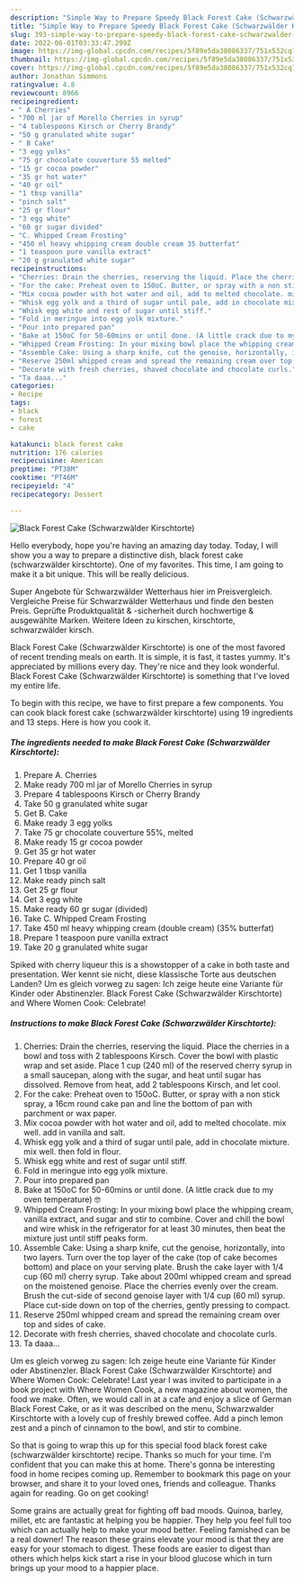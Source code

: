 ```yaml
---
description: "Simple Way to Prepare Speedy Black Forest Cake (Schwarzwälder Kirschtorte)"
title: "Simple Way to Prepare Speedy Black Forest Cake (Schwarzwälder Kirschtorte)"
slug: 393-simple-way-to-prepare-speedy-black-forest-cake-schwarzwalder-kirschtorte
date: 2022-06-01T03:33:47.299Z
image: https://img-global.cpcdn.com/recipes/5f89e5da38086337/751x532cq70/black-forest-cake-schwarzwalder-kirschtorte-recipe-main-photo.jpg
thumbnail: https://img-global.cpcdn.com/recipes/5f89e5da38086337/751x532cq70/black-forest-cake-schwarzwalder-kirschtorte-recipe-main-photo.jpg
cover: https://img-global.cpcdn.com/recipes/5f89e5da38086337/751x532cq70/black-forest-cake-schwarzwalder-kirschtorte-recipe-main-photo.jpg
author: Jonathan Simmons
ratingvalue: 4.8
reviewcount: 8966
recipeingredient:
- " A Cherries"
- "700 ml jar of Morello Cherries in syrup"
- "4 tablespoons Kirsch or Cherry Brandy"
- "50 g granulated white sugar"
- " B Cake"
- "3 egg yolks"
- "75 gr chocolate couverture 55 melted"
- "15 gr cocoa powder"
- "35 gr hot water"
- "40 gr oil"
- "1 tbsp vanilla"
- "pinch salt"
- "25 gr flour"
- "3 egg white"
- "60 gr sugar divided"
- "C. Whipped Cream Frosting"
- "450 ml heavy whipping cream double cream 35 butterfat"
- "1 teaspoon pure vanilla extract"
- "20 g granulated white sugar"
recipeinstructions:
- "Cherries: Drain the cherries, reserving the liquid. Place the cherries in a bowl and toss with 2 tablespoons Kirsch. Cover the bowl with plastic wrap and set aside. Place 1 cup (240 ml) of the reserved cherry syrup in a small saucepan, along with the sugar, and heat until sugar has dissolved. Remove from heat, add 2 tablespoons Kirsch, and let cool."
- "For the cake: Preheat oven to 150oC. Butter, or spray with a non stick spray, a 16cm round cake pan and line the bottom of pan with parchment or wax paper."
- "Mix cocoa powder with hot water and oil, add to melted chocolate. mix well. add in vanilla and salt."
- "Whisk egg yolk and a third of sugar until pale, add in chocolate mixture. mix well. then fold in flour."
- "Whisk egg white and rest of sugar until stiff."
- "Fold in meringue into egg yolk mixture."
- "Pour into prepared pan"
- "Bake at 150oC for 50-60mins or until done. (A little crack due to my oven temperature) 🤓"
- "Whipped Cream Frosting: In your mixing bowl place the whipping cream, vanilla extract, and sugar and stir to combine. Cover and chill the bowl and wire whisk in the refrigerator for at least 30 minutes, then beat the mixture just until stiff peaks form."
- "Assemble Cake: Using a sharp knife, cut the genoise, horizontally, into two layers. Turn over the top layer of the cake (top of cake becomes bottom) and place on your serving plate. Brush the cake layer with 1/4 cup (60 ml) cherry syrup. Take about 200ml whipped cream and spread on the moistened genoise. Place the cherries evenly over the cream. Brush the cut-side of second genoise layer with 1/4 cup (60 ml) syrup. Place cut-side down on top of the cherries, gently pressing to compact."
- "Reserve 250ml whipped cream and spread the remaining cream over top and sides of cake."
- "Decorate with fresh cherries, shaved chocolate and chocolate curls."
- "Ta daaa..."
categories:
- Recipe
tags:
- black
- forest
- cake

katakunci: black forest cake 
nutrition: 176 calories
recipecuisine: American
preptime: "PT38M"
cooktime: "PT46M"
recipeyield: "4"
recipecategory: Dessert

---
```



![Black Forest Cake (Schwarzwälder Kirschtorte)](https://img-global.cpcdn.com/recipes/5f89e5da38086337/751x532cq70/black-forest-cake-schwarzwalder-kirschtorte-recipe-main-photo.jpg)

Hello everybody, hope you're having an amazing day today. Today, I will show you a way to prepare a distinctive dish, black forest cake (schwarzwälder kirschtorte). One of my favorites. This time, I am going to make it a bit unique. This will be really delicious.

Super Angebote für Schwarzwälder Wetterhaus hier im Preisvergleich. Vergleiche Preise für Schwarzwälder Wetterhaus und finde den besten Preis. Geprüfte Produktqualität &amp; -sicherheit durch hochwertige &amp; ausgewählte Marken. Weitere Ideen zu kirschen, kirschtorte, schwarzwälder kirsch.

Black Forest Cake (Schwarzwälder Kirschtorte) is one of the most favored of recent trending meals on earth. It is simple, it is fast, it tastes yummy. It's appreciated by millions every day. They're nice and they look wonderful. Black Forest Cake (Schwarzwälder Kirschtorte) is something that I've loved my entire life.


To begin with this recipe, we have to first prepare a few components. You can cook black forest cake (schwarzwälder kirschtorte) using 19 ingredients and 13 steps. Here is how you cook it.

<!--inarticleads1-->

##### The ingredients needed to make Black Forest Cake (Schwarzwälder Kirschtorte):

1. Prepare  A. Cherries
1. Make ready 700 ml jar of Morello Cherries in syrup
1. Prepare 4 tablespoons Kirsch or Cherry Brandy
1. Take 50 g granulated white sugar
1. Get  B. Cake
1. Make ready 3 egg yolks
1. Take 75 gr chocolate couverture 55%, melted
1. Make ready 15 gr cocoa powder
1. Get 35 gr hot water
1. Prepare 40 gr oil
1. Get 1 tbsp vanilla
1. Make ready pinch salt
1. Get 25 gr flour
1. Get 3 egg white
1. Make ready 60 gr sugar (divided)
1. Take C. Whipped Cream Frosting
1. Take 450 ml heavy whipping cream (double cream) (35% butterfat)
1. Prepare 1 teaspoon pure vanilla extract
1. Take 20 g granulated white sugar


Spiked with cherry liqueur this is a showstopper of a cake in both taste and presentation. Wer kennt sie nicht, diese klassische Torte aus deutschen Landen? Um es gleich vorweg zu sagen: Ich zeige heute eine Variante für Kinder oder Abstinenzler. Black Forest Cake (Schwarzwälder Kirschtorte) and Where Women Cook: Celebrate! 

<!--inarticleads2-->

##### Instructions to make Black Forest Cake (Schwarzwälder Kirschtorte):

1. Cherries: Drain the cherries, reserving the liquid. Place the cherries in a bowl and toss with 2 tablespoons Kirsch. Cover the bowl with plastic wrap and set aside. Place 1 cup (240 ml) of the reserved cherry syrup in a small saucepan, along with the sugar, and heat until sugar has dissolved. Remove from heat, add 2 tablespoons Kirsch, and let cool.
1. For the cake: Preheat oven to 150oC. Butter, or spray with a non stick spray, a 16cm round cake pan and line the bottom of pan with parchment or wax paper.
1. Mix cocoa powder with hot water and oil, add to melted chocolate. mix well. add in vanilla and salt.
1. Whisk egg yolk and a third of sugar until pale, add in chocolate mixture. mix well. then fold in flour.
1. Whisk egg white and rest of sugar until stiff.
1. Fold in meringue into egg yolk mixture.
1. Pour into prepared pan
1. Bake at 150oC for 50-60mins or until done. (A little crack due to my oven temperature) 🤓
1. Whipped Cream Frosting: In your mixing bowl place the whipping cream, vanilla extract, and sugar and stir to combine. Cover and chill the bowl and wire whisk in the refrigerator for at least 30 minutes, then beat the mixture just until stiff peaks form.
1. Assemble Cake: Using a sharp knife, cut the genoise, horizontally, into two layers. Turn over the top layer of the cake (top of cake becomes bottom) and place on your serving plate. Brush the cake layer with 1/4 cup (60 ml) cherry syrup. Take about 200ml whipped cream and spread on the moistened genoise. Place the cherries evenly over the cream. Brush the cut-side of second genoise layer with 1/4 cup (60 ml) syrup. Place cut-side down on top of the cherries, gently pressing to compact.
1. Reserve 250ml whipped cream and spread the remaining cream over top and sides of cake.
1. Decorate with fresh cherries, shaved chocolate and chocolate curls.
1. Ta daaa...


Um es gleich vorweg zu sagen: Ich zeige heute eine Variante für Kinder oder Abstinenzler. Black Forest Cake (Schwarzwälder Kirschtorte) and Where Women Cook: Celebrate! Last year I was invited to participate in a book project with Where Women Cook, a new magazine about women, the food we make. Often, we would call in at a cafe and enjoy a slice of German Black Forest Cake, or as it was described on the menu, Schwarzwalder Kirschtorte with a lovely cup of freshly brewed coffee. Add a pinch lemon zest and a pinch of cinnamon to the bowl, and stir to combine. 

So that is going to wrap this up for this special food black forest cake (schwarzwälder kirschtorte) recipe. Thanks so much for your time. I'm confident that you can make this at home. There's gonna be interesting food in home recipes coming up. Remember to bookmark this page on your browser, and share it to your loved ones, friends and colleague. Thanks again for reading. Go on get cooking!

Some grains are actually great for fighting off bad moods. Quinoa, barley, millet, etc are fantastic at helping you be happier. They help you feel full too which can actually help to make your mood better. Feeling famished can be a real downer! The reason these grains elevate your mood is that they are easy for your stomach to digest. These foods are easier to digest than others which helps kick start a rise in your blood glucose which in turn brings up your mood to a happier place.
